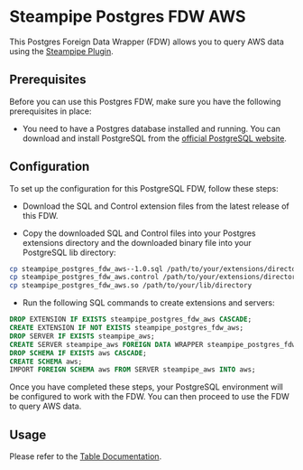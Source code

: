 # Steampipe Postgres FDW AWS

This Postgres Foreign Data Wrapper (FDW) allows you to query AWS data using the [Steampipe Plugin](https://github.com/turbot/steampipe-plugin-aws).

## Prerequisites
Before you can use this Postgres FDW, make sure you have the following prerequisites in place:

- You need to have a Postgres database installed and running. You can download and install PostgreSQL from the [official PostgreSQL website](https://www.postgresql.org/download/).

## Configuration
To set up the configuration for this PostgreSQL FDW, follow these steps:

- Download the SQL and Control extension files from the latest release of this FDW.

- Copy the downloaded SQL and Control files into your Postgres extensions directory and the downloaded binary file into your PostgreSQL lib directory:
```bash
cp steampipe_postgres_fdw_aws--1.0.sql /path/to/your/extensions/directory
cp steampipe_postgres_fdw_aws.control /path/to/your/extensions/directory
cp steampipe_postgres_fdw_aws.so /path/to/your/lib/directory
```

- Run the following SQL commands to create extensions and servers:
```sql
DROP EXTENSION IF EXISTS steampipe_postgres_fdw_aws CASCADE;
CREATE EXTENSION IF NOT EXISTS steampipe_postgres_fdw_aws;
DROP SERVER IF EXISTS steampipe_aws;
CREATE SERVER steampipe_aws FOREIGN DATA WRAPPER steampipe_postgres_fdw_aws;
DROP SCHEMA IF EXISTS aws CASCADE;
CREATE SCHEMA aws;
IMPORT FOREIGN SCHEMA aws FROM SERVER steampipe_aws INTO aws;
```
Once you have completed these steps, your PostgreSQL environment will be configured to work with the FDW. You can then proceed to use the FDW to query AWS data.

## Usage
Please refer to the [Table Documentation](https://hub.steampipe.io/plugins/turbot/aws/tables).
